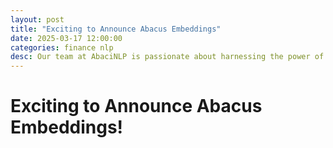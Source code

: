 ```yaml
---
layout: post
title: "Exciting to Announce Abacus Embeddings"
date: 2025-03-17 12:00:00
categories: finance nlp
desc: Our team at AbaciNLP is passionate about harnessing the power of financial text data. Today, we're proud to introduce our latest breakthrough: a cutting-edge financial embedding model and API that surpasses existing public models. And this is just the beginning - stay tuned for more exciting developments to come!
---
```


# Exciting to Announce Abacus Embeddings!